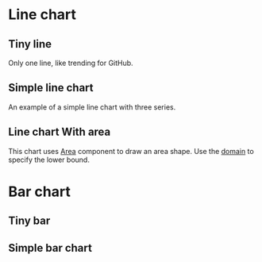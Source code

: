 <script>
export default {
  data: () => ({
    values: [
      { name: 'Page A', uv: 4000, pv: 2400, amt: 2400 },
      { name: 'Page B', uv: 3000, pv: 1398, amt: 2210 },
      { name: 'Page C', uv: 2000, pv: 9800, amt: 2290 },
      { name: 'Page D', uv: 2780, pv: 3908, amt: 2000 },
      { name: 'Page E', uv: 1890, pv: 4800, amt: 2181 },
      { name: 'Page F', uv: 2390, pv: 3800, amt: 2500 },
      { name: 'Page G', uv: 3490, pv: 4300, amt: 2100 }
    ]
  })
}
</script>

# Line chart

## Tiny line

Only one line, like trending for GitHub.

<la-artboard :data="values">
  <la-line prop="pv"></la-line>
</la-artboard>

## Simple line chart

An example of a simple line chart with three series.

<la-artboard :width="600" :height="200" :data="values">
  <la-line prop="pv"></la-line>
  <la-line prop="uv"></la-line>
  <la-line prop="amt"></la-line>
  <la-x-axis prop="name"></la-x-axis>
  <la-y-axis></la-y-axis>
</la-artboard>

## Line chart With area

This chart uses [Area](api#area) component to draw an area shape. Use the [domain](api#domain) to specify the lower bound.

<la-artboard :domain="[0, null]" :width="600" :height="200" :data="values">
  <la-area dot curve prop="pv"></la-area>
  <la-x-axis></la-x-axis>
  <la-y-axis></la-y-axis>
</la-artboard>

# Bar chart

## Tiny bar

## Simple bar chart
